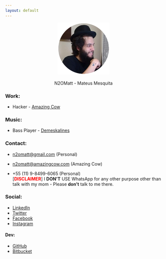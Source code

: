 ```yaml
---
layout: default
---
```


<center>
  <img src="/assets/img_n2omatt.png">
  <br><br>
  N2OMatt - Mateus Mesquita
</center>

<!-- ####################################################################### -->

### Work:

* Hacker - [Amazing Cow](http://www.github.com/amazingcow)

<!-- ####################################################################### -->

### Music:

* Bass Player - [Demeskalines](https://www.facebook.com/Demeskalines) 


<!-- ####################################################################### -->

### Contact:

* [n2omatt@gmail.com](mailto:n2omatt@gmail.com) (Personal)
* [n2omatt@amazingcow.com](mailto:n2omatt@amazingcow.com) (Amazing Cow)

* +55 (11) 9-8499-6065 (Personal)    
[<font color="red"><b>DISCLAIMER</b></font>] I <b>DON'T</b> USE WhatsApp for 
any other purpose other than talk with my mom - Please <b>don't</b> talk to me there. 

<!-- ####################################################################### -->

### Social:

* [LinkedIn](https://br.linkedin.com/in/n2omatt)
* [Twitter](https://twitter.com/n2omatt)
* [Facebook](https://www.facebook.com/profile.php?id=100008203860476)
* [Instagram](https://www.instagram.com/n2omatt)

<!-- ####################################################################### -->

#### Dev:

* [GitHub](https://www.github.com/n2omatt)
* [Bitbucket](https://bitbucket.org/n2omatt)
